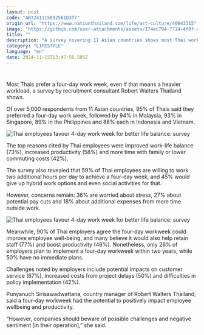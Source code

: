 ```yaml
---
layout: post
code: "ART241115092561D3T7"
origin_url: "https://www.nationthailand.com/life/art-culture/40043315"
image: "https://github.com/user-attachments/assets/174ec794-7714-4f0f-a6c5-b2bb0eea0c9f"
title: ""
description: "A survey covering 11 Asian countries shows most Thai workers are willing to work longer hours for a shorter work week, citing better work-life balance"
category: "LIFESTYLE"
language: "en"
date: 2024-11-15T13:47:56.595Z
---
```


# 









Most Thais prefer a four-day work week, even if that means a heavier workload, a survey by recruitment consultant Robert Walters Thailand shows.

Of over 5,000 respondents from 11 Asian countries, 95% of Thais said they preferred a four-day work week, followed by 94% in Malaysia, 93% in Singapore, 89% in the Philippines and 88% each in Indonesia and Vietnam.

  ![Thai employees favour 4-day work week for better life balance: survey](https://github.com/user-attachments/assets/089b36d2-969a-4835-8ea0-d2cb5133314c)

The top reasons cited by Thai employees were improved work-life balance (73%), increased productivity (58%) and more time with family or lower commuting costs (42%).

The survey also revealed that 59% of Thai employees are willing to work two additional hours per day to achieve a four-day week, and 45% would give up hybrid work options and even social activities for that.

However, concerns remain: 36% are worried about stress, 27% about potential pay cuts and 18% about additional expenses from more time outside work.

  ![Thai employees favour 4-day work week for better life balance: survey](https://github.com/user-attachments/assets/0af38ed7-0ffe-42ec-a901-c54e1b0453e1)

Meanwhile, 90% of Thai employers agree the four-day workweek could improve employee well-being, and many believe it would also help retain staff (77%) and boost productivity (46%). Nonetheless, only 26% of employers plan to implement a four-day workweek within two years, while 50% have no immediate plans.

Challenges noted by employers include potential impacts on customer service (67%), increased costs from project delays (50%) and difficulties in policy implementation (42%).

Punyanuch Sirisawadwattana, country manager of Robert Walters Thailand, said a four-day workweek had the potential to positively impact employee wellbeing and productivity.

“However, companies should beware of possible challenges and negative sentiment \[in their operation\],” she said.

